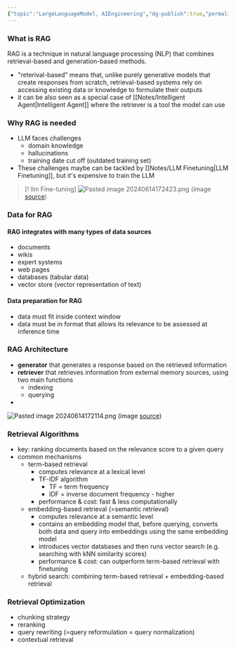 ```yaml
---
{"topic":"LargeLanguageModel, AIEngineering","dg-publish":true,"permalink":"/Notes/Retrieval Augmented Generation (RAG)/","dgPassFrontmatter":true,"noteIcon":""}
---
```


### What is RAG
RAG is a technique in natural language processing (NLP) that combines retrieval-based and generation-based methods.
- "reterival-based" means that, unlike purely generative models that create responses from scratch, retrieval-based systems rely on accessing existing data or knowledge to formulate their outputs 
- it can be also seen as a special case of [[Notes/Intelligent Agent\|Intelligent Agent]] where the retriever is a tool the model can use
### Why RAG is needed
- LLM faces challenges
	- domain knowledge
	- hallucinations
	- training date cut off (outdated training set)
- These challenges maybe can be tackled by [[Notes/LLM Finetuning\|LLM Finetuning]], but it's expensive to train the LLM
> [! llm Fine-tuning]
![Pasted image 20240614172423.png](/img/user/_assets/images/Pasted%20image%2020240614172423.png)  (image [source](https://towardsdatascience.com/rag-vs-finetuning-which-is-the-best-tool-to-boost-your-llm-application-94654b1eaba7))

### Data for RAG 
#### RAG integrates with many types of data sources
- documents
- wikis
- expert systems
- web pages
- databases (tabular data)
- vector store (vector representation of text)
#### Data preparation for RAG
- data must fit inside context window
- data must be in format that allows its relevance to be assessed at inference time 
### RAG Architecture
- **generator** that generates a response based on the retrieved information
- **retriever** that retrieves information from external memory sources, using two main functions
	- indexing
	- querying
- 
![Pasted image 20240614172114.png](/img/user/_assets/images/Pasted%20image%2020240614172114.png) (image [source](https://towardsdatascience.com/rag-vs-finetuning-which-is-the-best-tool-to-boost-your-llm-application-94654b1eaba7))
### Retrieval Algorithms
- key: ranking documents based on the relevance score to a given query
- common mechanisms
	- term-based retrieval
		- computes relevance at a lexical level
		- TF-IDF algorithm
			- TF = term frequency
			- IDF = inverse document frequency - higher
		- performance & cost: fast & less computationally
	- embedding-based retrieval (=semantic retrieval)
		- computes relevance at a semantic level
		- contains an embedding model that, before querying, converts both data and query into embeddings using the same embedding model
		- introduces vector databases and then runs vector search (e.g. searching with kNN similarity scores)
		- performance & cost: can outperform term-based retrieval with finetuning
	- hybrid search: combining term-based retrieval + embedding-based retrieval 
### Retrieval Optimization
- chunking strategy
- reranking
- query rewriting (=query reformulation = query normalization)
- contextual retrieval


